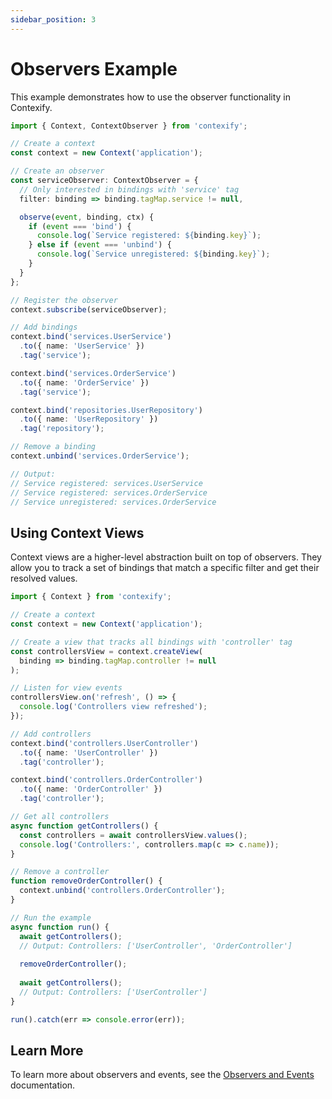 ```yaml
---
sidebar_position: 3
---
```


# Observers Example

This example demonstrates how to use the observer functionality in Contexify.

```typescript
import { Context, ContextObserver } from 'contexify';

// Create a context
const context = new Context('application');

// Create an observer
const serviceObserver: ContextObserver = {
  // Only interested in bindings with 'service' tag
  filter: binding => binding.tagMap.service != null,

  observe(event, binding, ctx) {
    if (event === 'bind') {
      console.log(`Service registered: ${binding.key}`);
    } else if (event === 'unbind') {
      console.log(`Service unregistered: ${binding.key}`);
    }
  }
};

// Register the observer
context.subscribe(serviceObserver);

// Add bindings
context.bind('services.UserService')
  .to({ name: 'UserService' })
  .tag('service');

context.bind('services.OrderService')
  .to({ name: 'OrderService' })
  .tag('service');

context.bind('repositories.UserRepository')
  .to({ name: 'UserRepository' })
  .tag('repository');

// Remove a binding
context.unbind('services.OrderService');

// Output:
// Service registered: services.UserService
// Service registered: services.OrderService
// Service unregistered: services.OrderService
```

## Using Context Views

Context views are a higher-level abstraction built on top of observers. They allow you to track a set of bindings that match a specific filter and get their resolved values.

```typescript
import { Context } from 'contexify';

// Create a context
const context = new Context('application');

// Create a view that tracks all bindings with 'controller' tag
const controllersView = context.createView(
  binding => binding.tagMap.controller != null
);

// Listen for view events
controllersView.on('refresh', () => {
  console.log('Controllers view refreshed');
});

// Add controllers
context.bind('controllers.UserController')
  .to({ name: 'UserController' })
  .tag('controller');

context.bind('controllers.OrderController')
  .to({ name: 'OrderController' })
  .tag('controller');

// Get all controllers
async function getControllers() {
  const controllers = await controllersView.values();
  console.log('Controllers:', controllers.map(c => c.name));
}

// Remove a controller
function removeOrderController() {
  context.unbind('controllers.OrderController');
}

// Run the example
async function run() {
  await getControllers();
  // Output: Controllers: ['UserController', 'OrderController']
  
  removeOrderController();
  
  await getControllers();
  // Output: Controllers: ['UserController']
}

run().catch(err => console.error(err));
```

## Learn More

To learn more about observers and events, see the [Observers and Events](../core-concepts/observers) documentation.
